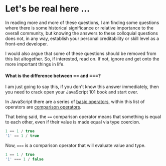 # Let's be real here ...

In reading more and more of these questions, I am finding some questions where there is some historical significance or relative importance to the overall community, but knowing the answers to these colloquial questions does not, in any way, establish your personal creditability or skill level as a front-end developer.

I would also argue that some of these questions should be removed from this list altogether. So, if interested, read on. If not, ignore and get onto the more important things in life.

#### What is the difference between == and ===?

I am just going to say this, if you don't know this answer immediately, then you need to crack open your JavaScript 101 book and start over.

In JavaScript there are a series of [basic operators](https://developer.mozilla.org/en-US/docs/Web/JavaScript/Guide/Expressions_and_Operators), within this list of operators are [comparison operators](https://developer.mozilla.org/en-US/docs/Web/JavaScript/Reference/Operators/Comparison_Operators).

That being said, the `==` comparison operator means that something is equal to each other, even if their value is made equal via type coercion.

```js
1 == 1 / true
'1' == 1 / true
```

Now, `===` is a comparison operator that will evaluate value and type.

```js
1 == 1 / true
'1' === 1 / false
```
